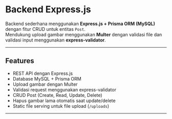 # Backend Express.js

Backend sederhana menggunakan **Express.js + Prisma ORM (MySQL)** dengan fitur CRUD untuk entitas `Post`.  
Mendukung upload gambar menggunakan **Multer** dengan validasi file dan validasi input menggunakan **express-validator**.

---

## Features
- REST API dengan Express.js
- Database MySQL + Prisma ORM
- Upload gambar dengan Multer
- Validasi request menggunakan express-validator
- CRUD Post (Create, Read, Update, Delete)
- Hapus gambar lama otomatis saat update/delete
- Static file serving untuk file upload (`/uploads`)

---
